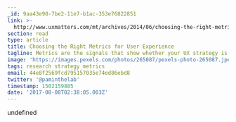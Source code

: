 ```yaml
---
_id: 9aa43e90-7be2-11e7-b1ac-353e76822851
link: >-
  http://www.uxmatters.com/mt/archives/2014/06/choosing-the-right-metrics-for-user-experience.php
section: read
type: article
title: Choosing the Right Metrics for User Experience
tagline: Metrics are the signals that show whether your UX strategy is working.
image: 'https://images.pexels.com/photos/265087/pexels-photo-265087.jpeg'
tags: research strategy metrics
email: 44e8f2569fcd795157035e74ed86ebd8
twitter: '@paminthelab'
timestamp: 1502159885
date: '2017-08-08T02:38:05.003Z'
---
```

undefined
